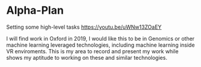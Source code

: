# Alpha-Plan
Setting some high-level tasks
https://youtu.be/uWNw13ZOaEY

I will find work in Oxford in 2019, I would like this to be in Genomics or other machine learning leveraged technologies, including machine learning inside VR enviroments.  This is my area to record and present my work while shows my aptitude to working on these and similar technologies.


